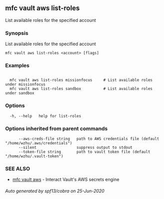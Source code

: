 ## mfc vault aws list-roles

List available roles for the specified account

### Synopsis

List available roles for the specified account

```
mfc vault aws list-roles <account> [flags]
```

### Examples

```

  mfc vault aws list-roles missionfocus     # List available roles under missionfocus
  mfc vault aws list-roles sandbox          # List available roles under sandbox
```

### Options

```
  -h, --help   help for list-roles
```

### Options inherited from parent commands

```
      --aws-creds-file string   path to AWS credentials file (default "/home/wzhu/.aws/credentials")
      --silent                  suppress output to stdout
      --token-file string       path to vault token file (default "/home/wzhu/.vault-token")
```

### SEE ALSO

* [mfc vault aws](mfc_vault_aws.md)	 - Interact Vault's AWS secrets engine

###### Auto generated by spf13/cobra on 25-Jun-2020
